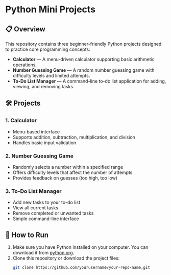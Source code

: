# Python Mini Projects

## 📋 Overview
This repository contains three beginner-friendly Python projects designed to practice core programming concepts:

- **Calculator** — A menu-driven calculator supporting basic arithmetic operations.  
- **Number Guessing Game** — A random number guessing game with difficulty levels and limited attempts.  
- **To-Do List Manager** — A command-line to-do list application for adding, viewing, and removing tasks.

## 🛠️ Projects

### 1. Calculator
- Menu-based interface  
- Supports addition, subtraction, multiplication, and division  
- Handles basic input validation  

### 2. Number Guessing Game
- Randomly selects a number within a specified range  
- Offers difficulty levels that affect the number of attempts  
- Provides feedback on guesses (too high, too low)  

### 3. To-Do List Manager
- Add new tasks to your to-do list  
- View all current tasks  
- Remove completed or unwanted tasks  
- Simple command-line interface  

## 🚀 How to Run
1. Make sure you have Python installed on your computer. You can download it from [python.org](https://www.python.org/downloads/).  
2. Clone this repository or download the project files:  
   ```bash
   git clone https://github.com/yourusername/your-repo-name.git
